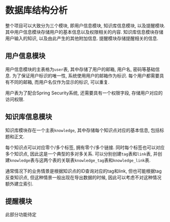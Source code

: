 数据库结构分析
==============

整个项目可以大致分为三个模块, 即用户信息模块, 知识库信息模块, 以及提醒模块. 
其中用户信息模块存储用户的基本信息以及权限相关的内容. 知识库信息模块存储用户输入的知识, 以及由此产生的其他附加信息. 
提醒模块存储提醒相关的信息.


用户信息模块
------------

用户信息模块的主表格为`user`表, 其中存储了用户的邮箱, 用户名, 密码等基础信息. 为了保证用户标识的唯一性, 系统使用用户的邮箱作为标识.
每个用户都需要具有不同的邮箱, 而用户名仅作为显示的标识, 可以重复.

用户表为了配合Spring Security系统, 还需要具有一个权限字段, 存储用户对应的访问权限.



知识库信息模块
-------------

知识库模块存在一个主表`knowledge`, 其中存储每个知识点对应的基本信息, 包括标题和正文.

每个知识点可以对应零个/多个标签, 拥有零个/多个链接. 同时每个标签也可以对应多个知识点, 因此这是一个典型的多对多关系. 
可以分别创建`tag`表和`link`表, 并创建`knowledge`表与这两个表的关联表`knowledge_tag`表和`knowledge_link`表.

通常情况下的业务情景是根据知识点的ID查询对应的tag和link, 但也可能根据tag反查知识点, 但这种情景一般出现在导出数据的时候,
因此可以考虑不对这种情况额外建立索引.



提醒模块
-------------

此部分功能待定


